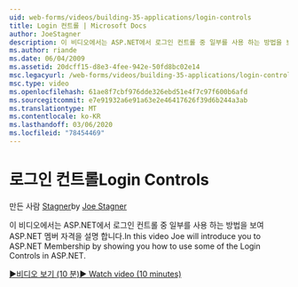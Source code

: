 ```yaml
---
uid: web-forms/videos/building-35-applications/login-controls
title: Login 컨트롤 | Microsoft Docs
author: JoeStagner
description: 이 비디오에서는 ASP.NET에서 로그인 컨트롤 중 일부를 사용 하는 방법을 보여 ASP.NET 멤버 자격을 설명 합니다.
ms.author: riande
ms.date: 06/04/2009
ms.assetid: 20dcff15-d8e3-4fee-942e-50fd8bc02e14
msc.legacyurl: /web-forms/videos/building-35-applications/login-controls
msc.type: video
ms.openlocfilehash: 61ae8f7cbf976dde326ebd51e4f7c97f600b6afd
ms.sourcegitcommit: e7e91932a6e91a63e2e46417626f39d6b244a3ab
ms.translationtype: MT
ms.contentlocale: ko-KR
ms.lasthandoff: 03/06/2020
ms.locfileid: "78454469"
---
```

# <a name="login-controls"></a><span data-ttu-id="2484f-103">로그인 컨트롤</span><span class="sxs-lookup"><span data-stu-id="2484f-103">Login Controls</span></span>

<span data-ttu-id="2484f-104">만든 사람 [Stagner](https://github.com/JoeStagner)</span><span class="sxs-lookup"><span data-stu-id="2484f-104">by [Joe Stagner](https://github.com/JoeStagner)</span></span>

<span data-ttu-id="2484f-105">이 비디오에서는 ASP.NET에서 로그인 컨트롤 중 일부를 사용 하는 방법을 보여 ASP.NET 멤버 자격을 설명 합니다.</span><span class="sxs-lookup"><span data-stu-id="2484f-105">In this video Joe will introduce you to ASP.NET Membership by showing you how to use some of the Login Controls in ASP.NET.</span></span>

[<span data-ttu-id="2484f-106">&#9654;비디오 보기 (10 분)</span><span class="sxs-lookup"><span data-stu-id="2484f-106">&#9654; Watch video (10 minutes)</span></span>](https://channel9.msdn.com/Blogs/ASP-NET-Site-Videos/login-controls)
